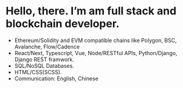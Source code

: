 # Hello, there. I’m am full stack and blockchain developer.
- Ethereum/Solidity and EVM compatible chains like Polygon, BSC, Avalanche, Flow/Cadence
- React/Next, Typescript, Vue, Node/RESTful APIs, Python/Django, Django REST framwork.
- SQL/NoSQL Databases.
- HTML/CSS(SCSS).
- Communication: English, Chinese
<!---
freeCryptoDev/freeCryptoDev is a ✨ special ✨ repository because its `README.md` (this file) appears on your GitHub profile.
You can click the Preview link to take a look at your changes.
--->
